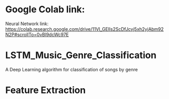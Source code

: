 # Google Colab link:
Neural Network link:
https://colab.research.google.com/drive/11VI_GEIIs2ScDfJcvj5xh2yjAbm92N2P#scrollTo=0vBl9dcWc97E

# LSTM_Music_Genre_Classification
A Deep Learning algorithm for classification of songs by genre

# Feature Extraction


